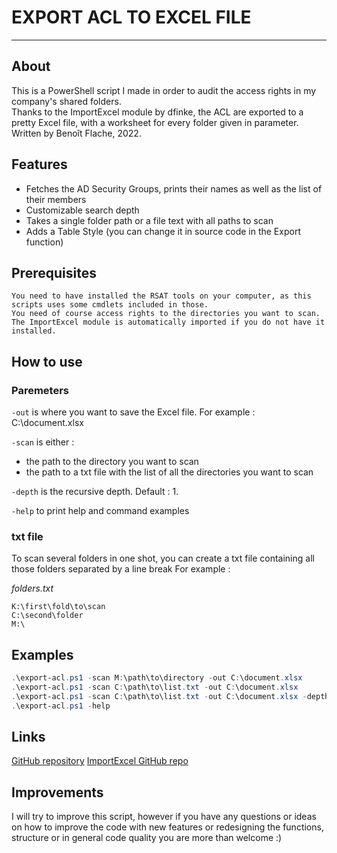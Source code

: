 # EXPORT ACL TO EXCEL FILE 
* * *

## About
This is a PowerShell script I made in order to audit the access rights in my company's shared folders.     
Thanks to the ImportExcel module by dfinke, the ACL are exported to a pretty Excel file, with a worksheet for every folder given in parameter.
Written by Benoît Flache, 2022.

## Features
 - Fetches the AD Security Groups, prints their names as well as the list of their members
 - Customizable search depth
 - Takes a single folder path or a file text with all paths to scan
 - Adds a Table Style (you can change it in source code in the Export function) 

## Prerequisites
    You need to have installed the RSAT tools on your computer, as this scripts uses some cmdlets included in those. 
    You need of course access rights to the directories you want to scan.
    The ImportExcel module is automatically imported if you do not have it installed.

## How to use 

### Paremeters
`-out` is where you want to save the Excel file. For example : C:\document.xlsx    

`-scan` is either :    
  - the path to the directory you want to scan    
  - the path to a txt file with the list of all the directories you want to scan      
  
`-depth` is the recursive depth. Default : 1.     

`-help` to print help and command examples

### txt file
To scan several folders in one shot, you can create a txt file containing all those folders separated by a line break
For example :
 
*folders.txt*
```
K:\first\fold\to\scan
C:\second\folder
M:\
```

## Examples 
```powershell
.\export-acl.ps1 -scan M:\path\to\directory -out C:\document.xlsx
.\export-acl.ps1 -scan C:\path\to\list.txt -out C:\document.xlsx
.\export-acl.ps1 -scan C:\path\to\list.txt -out C:\document.xlsx -depth 2
.\export-acl.ps1 -help
``` 
## Links
[GitHub repository](https://github.com/ouiouiallez/export-acl)
[ImportExcel GitHub repo](https://github.com/dfinke/ImportExcel)
    
## Improvements
I will try to improve this script, however if you have any questions or ideas on how to improve the code with new features or redesigning the functions, structure or in general code quality you are more than welcome :)
